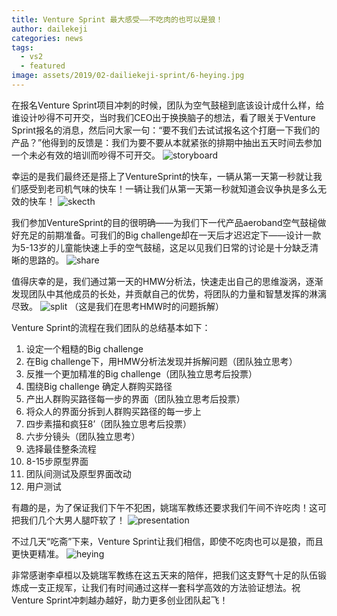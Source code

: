 ```yaml
---
title: Venture Sprint 最大感受——不吃肉的也可以是狼！
author: dailekeji
categories: news
tags:
  - vs2
  - featured
image: assets/2019/02-dailiekeji-sprint/6-heying.jpg
---
```

在报名Venture Sprint项目冲刺的时候，团队为空气鼓槌到底该设计成什么样，给谁设计吵得不可开交，当时我们CEO出于换换脑子的想法，看了眼关于Venture Sprint报名的消息，然后问大家一句：“要不我们去试试报名这个打磨一下我们的产品？”他得到的反馈是：我们为要不要从本就紧张的排期中抽出五天时间去参加一个未必有效的培训而吵得不可开交。
![storyboard](/assets/2019/02-dailiekeji-sprint/1-storyboard.jpg)

幸运的是我们最终还是搭上了VentureSprint的快车，一辆从第一天第一秒就让我们感受到老司机气味的快车！一辆让我们从第一天第一秒就知道会议争执是多么无效的快车！
![skecth](/assets/2019/02-dailiekeji-sprint/2-sketch.jpg)

我们参加VentureSprint的目的很明确——为我们下一代产品aeroband空气鼓槌做好充足的前期准备。可我们的Big challenge却在一天后才迟迟定下——设计一款为5-13岁的儿童能快速上手的空气鼓槌，这足以见我们日常的讨论是十分缺乏清晰的思路的。
![share](/assets/2019/02-dailiekeji-sprint/3-share.jpg)

值得庆幸的是，我们通过第一天的HMW分析法，快速走出自己的思维漩涡，逐渐发现团队中其他成员的长处，并贡献自己的优势，将团队的力量和智慧发挥的淋漓尽致。
![split](/assets/2019/02-dailiekeji-sprint/4-split.jpg)
（这是我们在思考HMW时的问题拆解）

Venture Sprint的流程在我们团队的总结基本如下：

1. 设定一个粗糙的Big challenge
2. 在Big challenge下，用HMW分析法发现并拆解问题（团队独立思考）
3. 反推一个更加精准的Big challenge（团队独立思考后投票）
4. 围绕Big challenge 确定人群购买路径
5. 产出人群购买路径每一步的界面（团队独立思考后投票）
6. 将众人的界面分拆到人群购买路径的每一步上
7. 四步素描和疯狂8’（团队独立思考后投票）
8. 六步分镜头（团队独立思考）
9. 选择最佳整条流程
10. 8-15步原型界面
11. 团队间测试及原型界面改动
12. 用户测试

有趣的是，为了保证我们下午不犯困，姚瑞军教练还要求我们午间不许吃肉！这可把我们几个大男人腿吓软了！
![presentation](/assets/2019/02-dailiekeji-sprint/5-presentation.jpg)

不过几天“吃斋”下来，Venture Sprint让我们相信，即使不吃肉也可以是狼，而且更快更精准。
![heying](/assets/2019/02-dailiekeji-sprint/6-heying.jpg)

非常感谢李卓桓以及姚瑞军教练在这五天来的陪伴，把我们这支野气十足的队伍锻炼成一支正规军，让我们有时间通过这样一套科学高效的方法验证想法。祝Venture Sprint冲刺越办越好，助力更多创业团队起飞！

